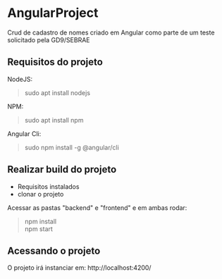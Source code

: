 # AngularProject
Crud de cadastro de nomes criado em Angular como parte de um teste solicitado pela GD9/SEBRAE

## Requisitos do projeto

NodeJS:
> sudo apt install nodejs

NPM:
> sudo apt install npm

Angular Cli:
> sudo npm install -g @angular/cli

## Realizar build do projeto

* Requisitos instalados
* clonar o projeto

Acessar as pastas "backend" e "frontend" e em ambas rodar:
> npm install<br>
> npm start

## Acessando o projeto

O projeto irá instanciar em:
http://localhost:4200/
